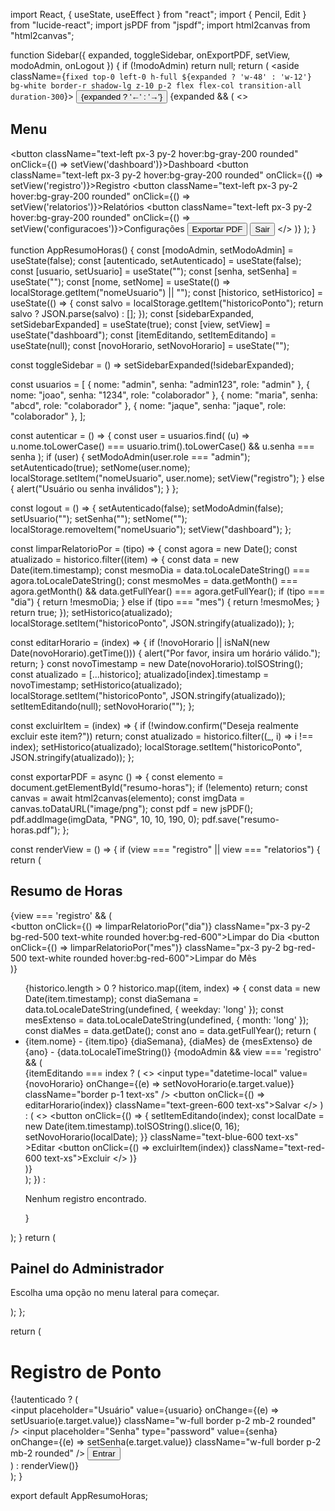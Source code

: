 import React, { useState, useEffect } from "react";
import { Pencil, Edit } from "lucide-react";
import jsPDF from "jspdf";
import html2canvas from "html2canvas";

function Sidebar({ expanded, toggleSidebar, onExportPDF, setView, modoAdmin, onLogout }) {
  if (!modoAdmin) return null;
  return (
    <aside className={`fixed top-0 left-0 h-full ${expanded ? 'w-48' : 'w-12'} bg-white border-r shadow-lg z-10 p-2 flex flex-col transition-all duration-300`}>
      <button onClick={toggleSidebar} className="mb-4 text-sm text-gray-600 hover:text-black">
        <span className="text-lg">{expanded ? '←' : '→'}</span>
      </button>
      {expanded && (
        <>
          <h2 className="text-lg font-semibold mb-6">Menu</h2>
          <button className="text-left px-3 py-2 hover:bg-gray-200 rounded" onClick={() => setView('dashboard')}>Dashboard</button>
          <button className="text-left px-3 py-2 hover:bg-gray-200 rounded" onClick={() => setView('registro')}>Registro</button>
          <button className="text-left px-3 py-2 hover:bg-gray-200 rounded" onClick={() => setView('relatorios')}>Relatórios</button>
          <button className="text-left px-3 py-2 hover:bg-gray-200 rounded" onClick={() => setView('configuracoes')}>Configurações</button>
          <button onClick={onExportPDF} className="text-left px-3 py-2 mt-4 bg-blue-500 text-white rounded hover:bg-blue-600">
            Exportar PDF
          </button>
          <button onClick={onLogout} className="text-left px-3 py-2 mt-2 bg-red-500 text-white rounded hover:bg-red-600">
            Sair
          </button>
        </>
      )}
    </aside>
  );
}

function AppResumoHoras() {
  const [modoAdmin, setModoAdmin] = useState(false);
  const [autenticado, setAutenticado] = useState(false);
  const [usuario, setUsuario] = useState("");
  const [senha, setSenha] = useState("");
  const [nome, setNome] = useState(() => localStorage.getItem("nomeUsuario") || "");
  const [historico, setHistorico] = useState(() => {
    const salvo = localStorage.getItem("historicoPonto");
    return salvo ? JSON.parse(salvo) : [];
  });
  const [sidebarExpanded, setSidebarExpanded] = useState(true);
  const [view, setView] = useState("dashboard");
  const [itemEditando, setItemEditando] = useState(null);
  const [novoHorario, setNovoHorario] = useState("");

  const toggleSidebar = () => setSidebarExpanded(!sidebarExpanded);

  const usuarios = [
    { nome: "admin", senha: "admin123", role: "admin" },
    { nome: "joao", senha: "1234", role: "colaborador" },
    { nome: "maria", senha: "abcd", role: "colaborador" },
    { nome: "jaque", senha: "jaque", role: "colaborador" },
  ];

  const autenticar = () => {
    const user = usuarios.find(
      (u) => u.nome.toLowerCase() === usuario.trim().toLowerCase() && u.senha === senha
    );
    if (user) {
      setModoAdmin(user.role === "admin");
      setAutenticado(true);
      setNome(user.nome);
      localStorage.setItem("nomeUsuario", user.nome);
      setView("registro");
    } else {
      alert("Usuário ou senha inválidos");
    }
  };

  const logout = () => {
    setAutenticado(false);
    setModoAdmin(false);
    setUsuario("");
    setSenha("");
    setNome("");
    localStorage.removeItem("nomeUsuario");
    setView("dashboard");
  };

  const limparRelatorioPor = (tipo) => {
    const agora = new Date();
    const atualizado = historico.filter((item) => {
      const data = new Date(item.timestamp);
      const mesmoDia = data.toLocaleDateString() === agora.toLocaleDateString();
      const mesmoMes = data.getMonth() === agora.getMonth() && data.getFullYear() === agora.getFullYear();
      if (tipo === "dia") {
        return !mesmoDia;
      } else if (tipo === "mes") {
        return !mesmoMes;
      }
      return true;
    });
    setHistorico(atualizado);
    localStorage.setItem("historicoPonto", JSON.stringify(atualizado));
  };

  const editarHorario = (index) => {
    if (!novoHorario || isNaN(new Date(novoHorario).getTime())) {
      alert("Por favor, insira um horário válido.");
      return;
    }
    const novoTimestamp = new Date(novoHorario).toISOString();
    const atualizado = [...historico];
    atualizado[index].timestamp = novoTimestamp;
    setHistorico(atualizado);
    localStorage.setItem("historicoPonto", JSON.stringify(atualizado));
    setItemEditando(null);
    setNovoHorario("");
  };

  const excluirItem = (index) => {
    if (!window.confirm("Deseja realmente excluir este item?")) return;
    const atualizado = historico.filter((_, i) => i !== index);
    setHistorico(atualizado);
    localStorage.setItem("historicoPonto", JSON.stringify(atualizado));
  };

  const exportarPDF = async () => {
    const elemento = document.getElementById("resumo-horas");
    if (!elemento) return;
    const canvas = await html2canvas(elemento);
    const imgData = canvas.toDataURL("image/png");
    const pdf = new jsPDF();
    pdf.addImage(imgData, "PNG", 10, 10, 190, 0);
    pdf.save("resumo-horas.pdf");
  };

  const renderView = () => {
    if (view === "registro" || view === "relatorios") {
      return (
        <div id="resumo-horas" className="w-full max-w-xl bg-white p-2 rounded shadow mt-4">
          <h2 className="text-lg font-bold mb-2">Resumo de Horas</h2>
          {view === 'registro' && (
            <div className="flex gap-2 mb-4">
              <button onClick={() => limparRelatorioPor("dia")} className="px-3 py-2 bg-red-500 text-white rounded hover:bg-red-600">Limpar do Dia</button>
              <button onClick={() => limparRelatorioPor("mes")} className="px-3 py-2 bg-red-500 text-white rounded hover:bg-red-600">Limpar do Mês</button>
            </div>
          )}
          <ul className="text-sm">
            {historico.length > 0 ? historico.map((item, index) => {
              const data = new Date(item.timestamp);
              const diaSemana = data.toLocaleDateString(undefined, { weekday: 'long' });
              const mesExtenso = data.toLocaleDateString(undefined, { month: 'long' });
              const diaMes = data.getDate();
              const ano = data.getFullYear();
              return (
                <li key={index} className="flex flex-col mb-1">
                  <span>{item.nome} - {item.tipo}</span>
                  <span>{diaSemana}, {diaMes} de {mesExtenso} de {ano} - {data.toLocaleTimeString()}</span>
                  {modoAdmin && view === 'registro' && (
                    <div className="flex items-center gap-2 mt-1">
                      {itemEditando === index ? (
                        <>
                          <input type="datetime-local" value={novoHorario} onChange={(e) => setNovoHorario(e.target.value)} className="border p-1 text-xs" />
                          <button onClick={() => editarHorario(index)} className="text-green-600 text-xs">Salvar</button>
                        </>
                      ) : (
                        <>
                          <button
                            onClick={() => {
                              setItemEditando(index);
                              const localDate = new Date(item.timestamp).toISOString().slice(0, 16);
                              setNovoHorario(localDate);
                            }}
                            className="text-blue-600 text-xs"
                          >Editar</button>
                          <button onClick={() => excluirItem(index)} className="text-red-600 text-xs">Excluir</button>
                        </>
                      )}
                    </div>
                  )}
                </li>
              );
            }) : <p className="text-gray-500">Nenhum registro encontrado.</p>}
          </ul>
        </div>
      );
    }
    return (
      <div className="w-full max-w-md text-center bg-white p-4 rounded shadow">
        <h2 className="text-xl font-semibold mb-2">Painel do Administrador</h2>
        <p className="text-gray-600">Escolha uma opção no menu lateral para começar.</p>
      </div>
    );
  };

  return (
    <div className="flex">
      <Sidebar expanded={sidebarExpanded} toggleSidebar={toggleSidebar} onExportPDF={exportarPDF} setView={setView} modoAdmin={modoAdmin} onLogout={logout} />
      <div className="flex-1 min-h-screen bg-gray-100 pt-24 p-6 flex flex-col items-center relative ml-12">
        <h1 className="text-2xl font-bold mb-4">Registro de Ponto</h1>
        {!autenticado ? (
          <div className="bg-white p-4 rounded shadow max-w-sm w-full">
            <input
              placeholder="Usuário"
              value={usuario}
              onChange={(e) => setUsuario(e.target.value)}
              className="w-full border p-2 mb-2 rounded"
            />
            <input
              placeholder="Senha"
              type="password"
              value={senha}
              onChange={(e) => setSenha(e.target.value)}
              className="w-full border p-2 mb-2 rounded"
            />
            <button onClick={autenticar} className="w-full bg-blue-600 text-white py-2 rounded">
              Entrar
            </button>
          </div>
        ) : renderView()}
      </div>
    </div>
  );
}

export default AppResumoHoras;
